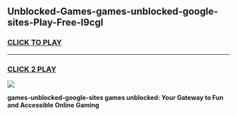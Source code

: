 
## Unblocked-Games-games-unblocked-google-sites-Play-Free-l9cgl
<h3>
<a href="https://premium76.site?title=games-unblocked-google-sites&ref=23A">CLICK TO PLAY</a></h3>
<hr>

<h3>
<a href="https://premium76.site?title=games-unblocked-google-sites&ref=23A">CLICK 2 PLAY</a>
  
</h3>

<a href="https://premium76.site?title=games-unblocked-google-sites&ref=23A"><img src="https://clearcache.store/games.png"></a>


**games-unblocked-google-sites games unblocked: Your Gateway to Fun and Accessible Online Gaming**
